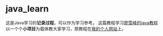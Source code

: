 # java_learn
这是Java学习的**记录过程**，可以作为学习参考。
这篇教程学习[廖雪峰的java教程](https://www.liaoxuefeng.com/wiki/1252599548343744)以一个个**小项目**为载体教大家学习，原教程在[我的个人网站](https://jackypy.xyz)上。
